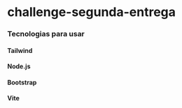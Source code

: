 # challenge-segunda-entrega

### Tecnologias para usar

#### Tailwind
#### Node.js
#### Bootstrap
#### Vite
